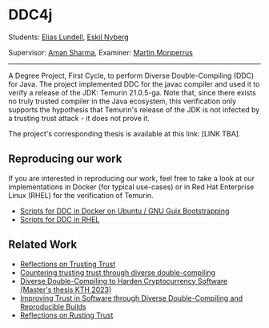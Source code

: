 # DDC4j


Students: [Elias Lundell](https://eliaslundell.se), [Eskil Nyberg]() 

Supervisor: [Aman Sharma](https://algomaster99.github.io/),
Examiner: [Martin Monperrus](https://www.monperrus.net/martin)

---

A Degree Project, First Cycle, to perform Diverse Double-Compiling (DDC) for Java. The project implemented DDC for the javac compiler and used it to verify a release of the JDK: Temurin 21.0.5-ga. Note that, since there exists no truly trusted compiler in the Java ecosystem, this verification only supports the hypothesis that Temurin's release of the JDK is not infected by a trusting trust attack - it does not prove it.

The project's corresponding thesis is available at this link: [LINK TBA].

## Reproducing our work

If you are interested in reproducing our work, feel free to take a look at our implementations in Docker (for typical use-cases) or in Red Hat Enterprise Linux (RHEL) for the verification of Temurin.

* [Scripts for DDC in Docker on Ubuntu / GNU Guix Bootstrapping](/ddc_ubuntu/)
* [Scripts for DDC in RHEL](/ddc_rhel/)

## Related Work
* [Reflections on Trusting Trust](https://dl.acm.org/doi/pdf/10.1145/358198.358210?trk=public_post_comment-text)
* [Countering trusting trust through diverse double-compiling](http://ieeexplore.ieee.org/document/1565233/)
* [Diverse Double-Compiling to Harden Cryptocurrency Software (Master's thesis KTH 2023)](http://urn.kb.se/resolve?urn=urn:nbn:se:kth:diva-323901)
* [Improving Trust in Software through Diverse Double-Compiling and Reproducible Builds](https://www.duo.uio.no/handle/10852/65737)
* [Reflections on Rusting Trust](https://manishearth.github.io/blog/2016/12/02/reflections-on-rusting-trust/)

